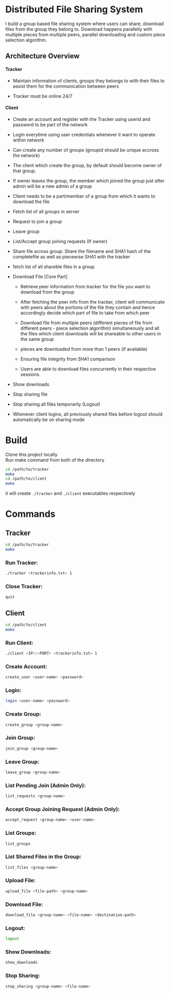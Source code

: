# Distributed File Sharing System

I build a group based file sharing system where users can share, download files from the group they belong to. Download happens parallelly with multiple pieces from multiple peers, parallel downloading and custom piece selection algorithm.

## Architecture Overview

#### Tracker

- Maintain information of clients, groups they belongs to with their files to assist them for the communication between peers

- Tracker must be online 24/7

#### Client

- Create an account and register with the Tracker using userid and password to be part of the network

- Login everytime using user credentials whenever it want to operate within network

- Can create any number of groups (groupid should be unique accross the network)

- The client which create the group, by default should become owner of that group.

- If owner leaves the group, the member which joined the group just after admin will be a new admin of a group

- Client needs to be a part/member of a group from which it wants to download the file

- Fetch list of all groups in server

- Request to join a group

- Leave group

- List/Accept group joining requests (If owner)

- Share file across group: Share the filename and SHA1 hash of the completefile as well as piecewise SHA1 with the tracker

- fetch list of all shareble files in a group

- Download File \[Core Part\]

    - Retrieve peer information from tracker for the file you want to download from the group

    - After fetching the peer info from the tracker, client will communicate with peers about the portions of the file they contain and hence accordingly decide which part of file to take from which peer

    - Download file from multiple peers (different pieces of file from different peers - piece selection algorithm) simultaneously and all the files which client downloads will be shareable to other users in the same group

    - pieces are downloaded from more than 1 peers (if available)

    - Ensuring file integrity from SHA1 comparison

    - Users are able to download files concurrently in their respective sessions.

- Show downloads

- Stop sharing file

- Stop sharing all files temporarily (Logout)

- Whenever client logins, all previously shared files before logout should automatically be on sharing mode

# Build
Clone this project locally  
Run make command from both of the directory
```bash
cd /path/to/tracker
make
cd /path/to/client
make
```
it will create `./tracker` and `./client` executables respectively

# Commands

## Tracker

```bash
cd /path/to/tracker
make
```

### Run Tracker:

```bash
./tracker <trackerinfo.txt> 1
```

### Close Tracker:

```bash
quit
```

## Client

```bash
cd /path/to/client
make
```

### Run Client:

```bash
./client <IP>:<PORT> <trackerinfo.txt> 1
```

### Create Account:

```bash
create_user <user-name> <password>
```
### Login:

```bash
login <user-name> <password>
```
### Create Group:

```bash
create_group <group-name>
```
### Join Group:

```bash
join_group <group-name>
```
### Leave Group:

```bash
leave_group <group-name>
```
### List Pending Join (Admin Only):

```bash
list_requests <group-name>
```
### Accept Group Joining Request (Admin Only):

```bash 
accept_request <group-name> <user-name>
```
### List Groups:

```bash
list_groups
```
### List Shared Files in the Group:

```bash
list_files <group-name>
```
### Upload File:

```bash
upload_file <file-path> <group-name>
```
### Download File:

```bash
download_file <group-name> <file-name> <destination-path>
```
### Logout:

```bash
logout
```
### Show Downloads:

```bash
show_downloads
```
### Stop Sharing:

```bash
stop_sharing <group-name> <file-name>
```




